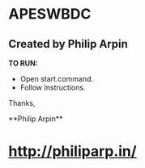 APESWBDC
==============

Created by Philip Arpin
--------------


**TO RUN:**
- Open start.command.
- Follow Instructions.


<p>Thanks,</p>
**Philip Arpin**

http://philiparp.in/
=======